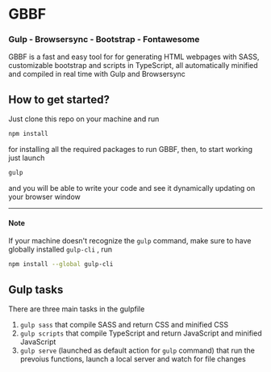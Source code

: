 # GBBF
### Gulp - Browsersync - Bootstrap - Fontawesome

GBBF is a fast and easy tool for for generating HTML webpages with SASS, customizable bootstrap and scripts in TypeScript, all automatically minified and compiled in real time with Gulp and Browsersync

## How to get started?

Just clone this repo on your machine and run

```bash
npm install
```
for installing all the required packages to run GBBF, then, to start working just launch

```bash
gulp
```

and you will be able to write your code and see it dynamically updating on your browser window

---

#### Note

If your machine doesn't recognize the `gulp` command, make sure to have globally installed `gulp-cli` , run

```bash
npm install --global gulp-cli
```

## Gulp tasks

There are three main tasks in the gulpfile

1. `gulp sass` that compile SASS and return CSS and minified CSS
2. `gulp scripts` that compile TypeScript and return JavaScript and minified JavaScript
3. `gulp serve` (launched as default action for `gulp` command) that run the prevoius functions, launch a local server and watch for file changes
